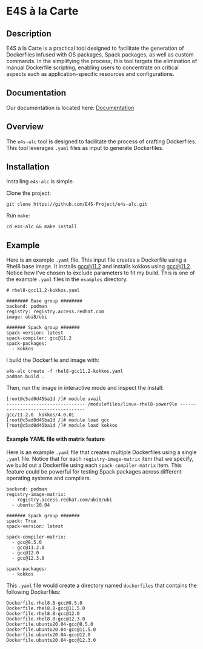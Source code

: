 # E4S à la Carte

## Description

E4S à la Carte is a practical tool designed to facilitate the generation of Dockerfiles infused with OS packages, Spack packages, as well as custom commands. In the simplifying the process, this tool targets the elimination of manual Dockerfile scripting, enabling users to concentrate on critical aspects such as application-specific resources and configurations. 

## Documentation

Our documentation is located here: <a href="https://e4s-alc.readthedocs.io/en/latest/" target="_blank">Documentation</a>

## Overview

The `e4s-alc` tool is designed to facilitate the process of crafting Dockerfiles. This tool leverages `.yaml` files as input to generate Dockerfiles.

## Installation

Installing `e4s-alc` is simple.

Clone the project:
```
git clone https://github.com/E4S-Project/e4s-alc.git
```

Run `make`:

```
cd e4s-alc && make install
```

## Example 

Here is an example `.yaml` file. This input file creates a Dockerfile using a Rhel8 base image. It installs gcc@11.2 and installs kokkos using gcc@11.2. Notice how I've chosen to exclude parameters to fit my build. This is one of the example `.yaml` files in the `examples` directory.

```
# rhel8-gcc11.2-kokkos.yaml

######## Base group ########
backend: podman
registry: registry.access.redhat.com
image: ubi8/ubi

####### Spack group #######
spack-version: latest
spack-compiler: gcc@11.2
spack-packages:
  - kokkos
```

I build the Dockerfile and image with:

```
e4s-alc create -f rhel8-gcc11.2-kokkos.yaml
podman build .
``` 

Then, run the image in interactive mode and inspect the install:
```
[root@c5ad0d45ba1d /]# module avail
----------------------------- /modulefiles/linux-rhel8-power9le -----------------------------------
gcc/11.2.0  kokkos/4.0.01  
[root@c5ad0d45ba1d /]# module load gcc
[root@c5ad0d45ba1d /]# module load kokkos
```

#### Example YAML file with matrix feature

Here is an example `.yaml` file that creates multiple Dockerfiles using a single `.yaml` file. Notice that for each `registry-image-matrix` item that we specify, we build out a Dockerfile using each `spack-compiler-matrix` item. This feature could be powerful for testing Spack packages across different operating systems and compilers.

```
backend: podman
registry-image-matrix:
  - registry.access.redhat.com/ubi8/ubi
  - ubuntu:20.04

####### Spack group #######
spack: True
spack-version: latest

spack-compiler-matrix:
  - gcc@8.5.0 
  - gcc@11.2.0 
  - gcc@12.0
  - gcc@12.3.0

spack-packages: 
  - kokkos
```

This `.yaml` file would create a directory named `dockerfiles` that contains the following Dockerfiles:
```
Dockerfile.rhel8.8-gcc@8.5.0
Dockerfile.rhel8.8-gcc@11.5.0
Dockerfile.rhel8.8-gcc@12.0
Dockerfile.rhel8.8-gcc@12.3.0
Dockerfile.ubuntu20.04-gcc@8.5.0
Dockerfile.ubuntu20.04-gcc@11.5.0
Dockerfile.ubuntu20.04-gcc@12.0
Dockerfile.ubuntu20.04-gcc@12.3.0
```
